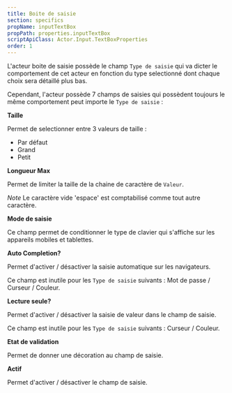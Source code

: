 ```yaml
---
title: Boite de saisie
section: specifics
propName: inputTextBox
propPath: properties.inputTextBox
scriptApiClass: Actor.Input.TextBoxProperties
order: 1
---
```


L'acteur boite de saisie possède le champ `Type de saisie` qui va dicter le comportement de cet acteur en fonction du type selectionné dont chaque choix sera détaillé plus bas.

Cependant, l'acteur possède 7 champs de saisies qui possèdent toujours le même comportement peut importe le `Type de saisie` :

**Taille**

Permet de selectionner entre 3 valeurs de taille :

- Par défaut
- Grand
- Petit

**Longueur Max**

Permet de limiter la taille de la chaine de caractère de `Valeur`.

*Note*
Le caractère vide 'espace' est comptabilisé comme tout autre caractère.

**Mode de saisie**

Ce champ permet de conditionner le type de clavier qui s'affiche sur les appareils mobiles et tablettes.

**Auto Completion?**

Permet d'activer / désactiver la saisie automatique sur les navigateurs.

Ce champ est inutile pour les `Type de saisie` suivants : Mot de passe / Curseur / Couleur.

**Lecture seule?**

Permet d'activer / désactiver la saisie de valeur dans le champ de saisie.

Ce champ est inutile pour les `Type de saisie` suivants : Curseur / Couleur.

**Etat de validation**

Permet de donner une décoration au champ de saisie.

**Actif**

Permet d'activer / désactiver le champ de saisie.